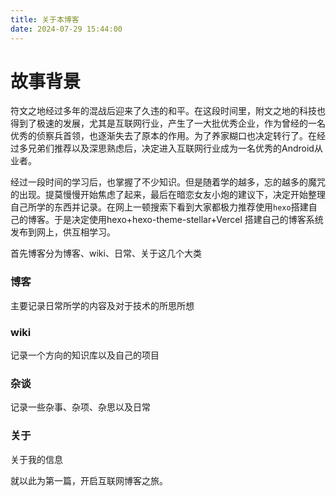 ```yaml
---
title: 关于本博客
date: 2024-07-29 15:44:00
---
```


# 故事背景
符文之地经过多年的混战后迎来了久违的和平。在这段时间里，附文之地的科技也得到了极速的发展，尤其是互联网行业，产生了一大批优秀企业，作为曾经的一名优秀的侦察兵首领，也逐渐失去了原本的作用。为了养家糊口也决定转行了。在经过多兄弟们推荐以及深思熟虑后，决定进入互联网行业成为一名优秀的Android从业者。

经过一段时间的学习后，也掌握了不少知识。但是随着学的越多，忘的越多的魔咒的出现。提莫慢慢开始焦虑了起来，最后在暗恋女友小炮的建议下，决定开始整理自己所学的东西并记录。在网上一顿搜索下看到大家都极力推荐使用`hexo`搭建自己的博客。于是决定使用hexo+hexo-theme-stellar+Vercel 搭建自己的博客系统发布到网上，供互相学习。

首先博客分为博客、wiki、日常、关于这几个大类

### 博客

主要记录日常所学的内容及对于技术的所思所想

### wiki

记录一个方向的知识库以及自己的项目

### 杂谈

记录一些杂事、杂项、杂思以及日常

### 关于

关于我的信息

就以此为第一篇，开启互联网博客之旅。